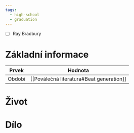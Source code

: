```yaml
---
tags:
  - high-school
  - graduation
---
```

- [ ] Ray Bradbury
# Základní informace
| Prvek  | Hodnota                                  |
| ------ | ---------------------------------------- |
| Období | [[Poválečná literatura#Beat generation]] |
# Život
# Dílo